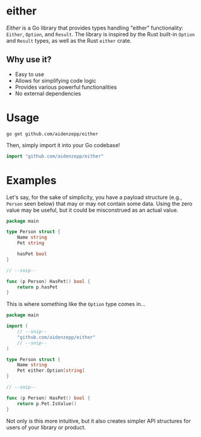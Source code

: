# either

*Either* is a Go library that provides types handling "either" functionality: `Either`, `Option`, and `Result`. The library is inspired by the Rust built-in `Option` and `Result` types, as well as the Rust `either` crate.

## Why use it?

- Easy to use
- Allows for simplifying code logic
- Provides various powerful functionalities
- No external dependencies

# Usage

```
go get github.com/aidenzepp/either
```

Then, simply import it into your Go codebase!
```go
import "github.com/aidenzepp/either"
```

# Examples

Let's say, for the sake of simplicity, you have a payload structure (e.g., `Person` seen below) that may or may not contain some data. Using the zero value may be useful, but it could be misconstrued as an actual value.
```go
package main 

type Person struct {
    Name string
    Pet string

    hasPet bool
}

// --snip--

func (p Person) HasPet() bool {
    return p.hasPet
}

```


This is where something like the `Option` type comes in...

```go
package main

import (
    // --snip--
    "github.com/aidenzepp/either"
    // --snip--
)

type Person struct {
    Name string
    Pet either.Option[string]
}

// --snip--

func (p Person) HasPet() bool {
    return p.Pet.IsValue()
}
```

Not only is this more intuitive, but it also creates simpler API structures for users of your library or product.


